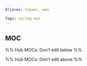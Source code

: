 ```yaml
---
Aliases: Спринг, мок

Tags: spring moc
---
```





## MOC


%% Hub MOCs: Don’t edit below  %%

%% Hub MOCs: Don’t edit above  %%
